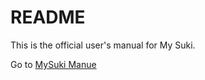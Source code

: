 README
======

This is the official user's manual for My Suki. 

Go to [MySuki Manue](https://githubsuki.github.io/mysukidocs/)

